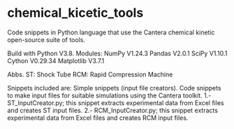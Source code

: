 # chemical_kicetic_tools
Code snippets in Python language that use the Cantera chemical kinetic open-source suite of tools.

Build with Python V3.8.
Modules: 
NumPy V1.24.3
Pandas V2.0.1
SciPy V1.10.1
Cython V0.29.34
Matplotlib V3.7.1

Abbs.
ST: Shock Tube
RCM: Rapid Compression Machine

Snippets included are:
Simple snippets (input file creators). Code snippets to make input files for suitable simulations using the Cantera toolkit.
  1.- ST_InputCreator.py; this snippet extracts experimental data from Excel files and creates ST input files. 
  2.- RCM_InputCreator.py;  this snippet extracts experimental data from Excel files and creates RCM input files.
